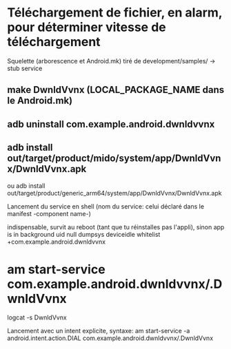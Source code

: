 # Téléchargement de fichier, en alarm, pour déterminer vitesse de téléchargement


  
 Squelette (arborescence et Android.mk) tiré de development/samples/ -> stub service
 ## make DwnldVvnx (LOCAL_PACKAGE_NAME dans le Android.mk)
 
 ## adb uninstall com.example.android.dwnldvvnx
 
 
 ## adb install out/target/product/mido/system/app/DwnldVvnx/DwnldVvnx.apk
 ou
 adb install out/target/product/generic_arm64/system/app/DwnldVvnx/DwnldVvnx.apk
 
 Lancement du service en shell (nom du service: celui déclaré dans le manifest -component name-) 
 
 indispensable, survit au reboot (tant que tu réinstalles pas l'appli), sinon app is in background uid null
 dumpsys deviceidle whitelist +com.example.android.dwnldvvnx
 
 # am start-service com.example.android.dwnldvvnx/.DwnldVvnx  
  
 
 logcat -s DwnldVvnx
 
 
 Lancement avec un intent explicite, syntaxe:
 am start-service -a android.intent.action.DIAL com.example.android.dwnldvvnx/.DwnldVvnx

 
 


